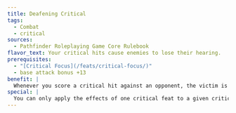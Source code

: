 ```yaml
---
title: Deafening Critical
tags:
  - Combat
  - critical
sources:
  - Pathfinder Roleplaying Game Core Rulebook
flavor_text: Your critical hits cause enemies to lose their hearing.
prerequisites:
  - "[Critical Focus](/feats/critical-focus/)"
  - base attack bonus +13
benefit: |
  Whenever you score a critical hit against an opponent, the victim is permanently deafened. A successful Fortitude save reduces the deafness to 1 round. The DC of this Fortitude save is equal to 10 + your base attack bonus. This feat has no effect on deaf creatures. This deafness can be cured by *heal, regeneration, remove deafness, *or a similar ability.
special: |
  You can only apply the effects of one critical feat to a given critical hit unless you possess [Critical Mastery](/feats/critical-mastery/).
---
```


